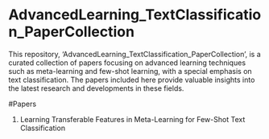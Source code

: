 # AdvancedLearning_TextClassification_PaperCollection
This repository, ‘AdvancedLearning_TextClassification_PaperCollection’, is a curated collection of papers focusing on advanced learning techniques such as meta-learning and few-shot learning, with a special emphasis on text classification. The papers included here provide valuable insights into the latest research and developments in these fields.

#Papers 
1. Learning Transferable Features in Meta-Learning for Few-Shot Text Classification 
